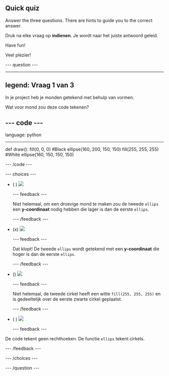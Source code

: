 ## Quick quiz

Answer the three questions. There are hints to guide you to the correct answer.

Druk na elke vraag op **indienen**. Je wordt naar het juiste antwoord geleid.

Have fun!

Veel plezier!

--- question ---

---
legend: Vraag 1 van 3
---

In je project heb je monden getekend met behulp van vormen.

Wat voor mond zou deze code tekenen?

--- code ---
---
language: python

---
def draw(): fill(0, 0, 0) #Black ellipse(160, 200, 150, 150) fill(255, 255, 255) #White ellipse(160, 150, 150, 150)

--- /code ---

--- choices ---

- ( ) ![](images/sad-mouth.png)

  --- feedback ---

  Niet helemaal, om een droevige mond te maken zou de tweede `ellips` een **y-coordinaat** nodig hebben die lager is dan de eerste `ellips`.

  --- /feedback ---

- (x) ![](images/happy-mouth.png)

  --- feedback ---

  Dat klopt! De tweede `ellips` wordt getekend met een **y-coordinaat** die hoger is dan de eerste `ellips`.

  --- /feedback ---

- () ![](images/circle-mouth.png)

  --- feedback ---

   Niet helemaal, de tweede cirkel heeft een witte `fill(255, 255, 255)` en is gedeeltelijk over de eerste zwarte cirkel geplaatst.

  --- /feedback ---

- ( ) ![](images/square-mouth.png)

  --- feedback ---

De code tekent geen rechthoeken. De functie `ellips` tekent cirkels.

  --- /feedback ---

--- /choices ---

--- /question ---
